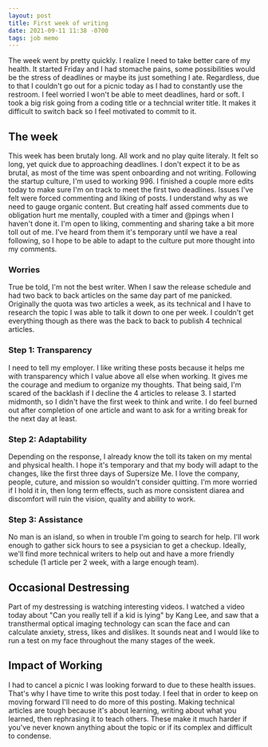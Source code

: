 ```yaml
---
layout: post
title: First week of writing
date: 2021-09-11 11:38 -0700
tags: job memo
---
```

The week went by pretty quickly. I realize I need to take better care of my health. It started Friday and I had stomache pains, some possibilities would be the stress of deadlines or maybe its just something I ate. Regardless, due to that I couldn't go out for a picnic today as I had to constantly use the restroom. I feel worried I won't be able to meet deadlines, hard or soft. I took a big risk going from a coding title or a techncial writer title. It makes it difficult to switch back so I feel motivated to commit to it.

## The week

This week has been brutaly long. All work and no play quite literaly. It felt so long, yet quick due to approaching deadlines. I don't expect it to be as brutal, as most of the time was spent onboarding and not writing. Following the startup culture, I'm used to working 996. I finished a couple more edits today to make sure I'm on track to meet the first two deadlines. Issues I've felt were forced commenting and liking of posts. I understand why as we need to gauge organic content. But creating half assed comments due to obligation hurt me mentally, coupled with a timer and @pings when I haven't done it. I'm open to liking, commenting and sharing take a bit more toll out of me. I've heard from them it's temporary until we have a real following, so I hope to be able to adapt to the culture put more thought into my comments.

### Worries

True be told, I'm not the best writer. When I saw the release schedule and had two back to back articles on the same day part of me panicked. Originally the quota was two articles a week, as its technical and I have to research the topic I was able to talk it down to one per week. I couldn't get everything though as there was the back to back to publish 4 technical articles.

### Step 1: Transparency

I need to tell my employer. I like writing these posts because it helps me with transparency which I value above all else when working. It gives me the courage and medium to organize my thoughts. That being said, I'm scared of the backlash if I decline the 4 articles to release 3. I started midmonth, so I didn't have the first week to think and write. I do feel burned out after completion of one article and want to ask for a writing break for the next day at least.

### Step 2: Adaptability

Depending on the response, I already know the toll its taken on my mental and physical health. I hope it's temporary and that my body will adapt to the changes, like the first three days of Supersize Me. I love the company, people, cuture, and mission so wouldn't consider quitting. I'm more worried if I hold it in, then long term effects, such as more consistent diarea and discomfort will ruin the vision, quality and ability to work.

### Step 3: Assistance

No man is an island, so when in trouble I'm going to search for help. I'll work enough to gather sick hours to see a psysician to get a checkup. Ideally, we'll find more technical writers to help out and have a more friendly schedule (1 article per 2 week, with a large enough team).

## Occasional Destressing

Part of my destressing is watching interesting videos. I watched a video today about "Can you really tell if a kid is lying" by Kang Lee, and saw that a transthermal optical imaging technology can scan the face and can calculate anxiety, stress, likes and dislikes. It sounds neat and I would like to run a test on my face throughout the many stages of the week.

## Impact of Working

I had to cancel a picnic I was looking forward to due to these health issues. That's why I have time to write this post today. I feel that in order to keep on moving forward I'll need to do more of this posting. Making technical articles are tough because it's about learning, writing about what you learned, then rephrasing it to teach others. These make it much harder if you've never known anything about the topic or if its complex and difficult to condense.
